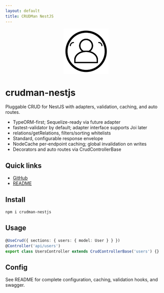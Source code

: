 ```yaml
---
layout: default
title: CRUDMan NestJS
---
```


<p align="center">
  <img src="assets/crudman-logo.svg" alt="CRUD Man Logo" width="140" />
</p>

# crudman-nestjs

Pluggable CRUD for NestJS with adapters, validation, caching, and auto routes.

- TypeORM-first; Sequelize-ready via future adapter
- fastest-validator by default; adapter interface supports Joi later
- relations/getRelations, filters/sorting whitelists
- Standard, configurable response envelope
- NodeCache per-endpoint caching; global invalidation on writes
- Decorators and auto routes via CrudControllerBase

## Quick links
- [GitHub](https://github.com/jinujd/crudman-nestjs)
- [README](../README.md)

## Install
```bash
npm i crudman-nestjs
```

## Usage
```ts
@UseCrud({ sections: { users: { model: User } } })
@Controller('api/users')
export class UsersController extends CrudControllerBase('users') {}
```

## Config
See README for complete configuration, caching, validation hooks, and swagger.
